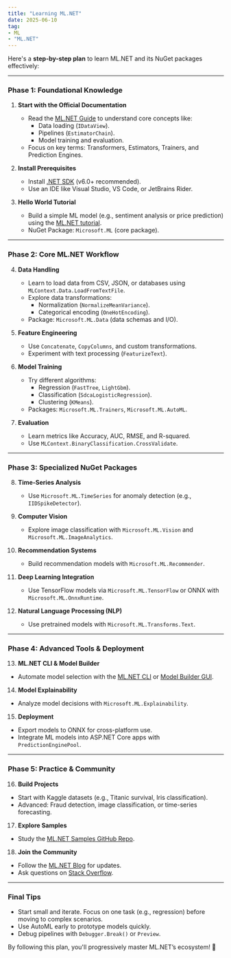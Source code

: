 ```yaml
---
title: "Learning ML.NET"
date: 2025-06-10
tag:
- ML
- "ML.NET"
---
```


Here's a **step-by-step plan** to learn ML.NET and its NuGet packages effectively:

---

### **Phase 1: Foundational Knowledge**
1. **Start with the Official Documentation**  
   - Read the [ML.NET Guide](https://learn.microsoft.com/en-us/dotnet/machine-learning/) to understand core concepts like:
     - Data loading (`IDataView`).
     - Pipelines (`EstimatorChain`).
     - Model training and evaluation.
   - Focus on key terms: Transformers, Estimators, Trainers, and Prediction Engines.

2. **Install Prerequisites**  
   - Install [.NET SDK](https://dotnet.microsoft.com/download) (v6.0+ recommended).
   - Use an IDE like Visual Studio, VS Code, or JetBrains Rider.

3. **Hello World Tutorial**  
   - Build a simple ML model (e.g., sentiment analysis or price prediction) using the [ML.NET tutorial](https://learn.microsoft.com/en-us/dotnet/machine-learning/tutorials/sentiment-analysis).
   - NuGet Package: `Microsoft.ML` (core package).

---

### **Phase 2: Core ML.NET Workflow**
4. **Data Handling**  
   - Learn to load data from CSV, JSON, or databases using `MLContext.Data.LoadFromTextFile`.
   - Explore data transformations:  
     - Normalization (`NormalizeMeanVariance`).
     - Categorical encoding (`OneHotEncoding`).
   - Package: `Microsoft.ML.Data` (data schemas and I/O).

5. **Feature Engineering**  
   - Use `Concatenate`, `CopyColumns`, and custom transformations.
   - Experiment with text processing (`FeaturizeText`).

6. **Model Training**  
   - Try different algorithms:
     - Regression (`FastTree`, `LightGbm`).
     - Classification (`SdcaLogisticRegression`).
     - Clustering (`KMeans`).
   - Packages: `Microsoft.ML.Trainers`, `Microsoft.ML.AutoML`.

7. **Evaluation**  
   - Learn metrics like Accuracy, AUC, RMSE, and R-squared.
   - Use `MLContext.BinaryClassification.CrossValidate`.

---

### **Phase 3: Specialized NuGet Packages**
8. **Time-Series Analysis**  
   - Use `Microsoft.ML.TimeSeries` for anomaly detection (e.g., `IIDSpikeDetector`).

9. **Computer Vision**  
   - Explore image classification with `Microsoft.ML.Vision` and `Microsoft.ML.ImageAnalytics`.

10. **Recommendation Systems**  
    - Build recommendation models with `Microsoft.ML.Recommender`.

11. **Deep Learning Integration**  
    - Use TensorFlow models via `Microsoft.ML.TensorFlow` or ONNX with `Microsoft.ML.OnnxRuntime`.

12. **Natural Language Processing (NLP)**  
    - Use pretrained models with `Microsoft.ML.Transforms.Text`.

---

### **Phase 4: Advanced Tools & Deployment**
13. **ML.NET CLI & Model Builder**  
   - Automate model selection with the [ML.NET CLI](https://learn.microsoft.com/en-us/dotnet/machine-learning/automate-training-with-cli) or [Model Builder GUI](https://learn.microsoft.com/en-us/dotnet/machine-learning/how-to-guides/install-model-builder).

14. **Model Explainability**  
   - Analyze model decisions with `Microsoft.ML.Explainability`.

15. **Deployment**  
   - Export models to ONNX for cross-platform use.
   - Integrate ML models into ASP.NET Core apps with `PredictionEnginePool`.

---

### **Phase 5: Practice & Community**
16. **Build Projects**  
   - Start with Kaggle datasets (e.g., Titanic survival, Iris classification).
   - Advanced: Fraud detection, image classification, or time-series forecasting.

17. **Explore Samples**  
   - Study the [ML.NET Samples GitHub Repo](https://github.com/dotnet/machinelearning-samples).

18. **Join the Community**  
   - Follow the [ML.NET Blog](https://devblogs.microsoft.com/dotnet/tag/ml-net/) for updates.
   - Ask questions on [Stack Overflow](https://stackoverflow.com/questions/tagged/ml.net).

---

### **Final Tips**
- Start small and iterate. Focus on one task (e.g., regression) before moving to complex scenarios.
- Use AutoML early to prototype models quickly.
- Debug pipelines with `Debugger.Break()` or `Preview`.

By following this plan, you'll progressively master ML.NET’s ecosystem! 🚀
